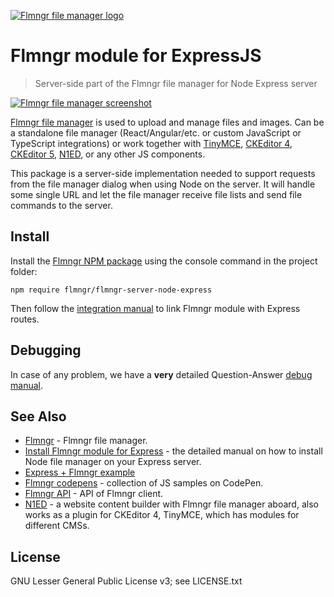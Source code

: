 [![Flmngr file manager logo](https://flmngr.com/img/favicons/favicon-64x64.png)](https://flmngr.com)

# Flmngr module for ExpressJS

> Server-side part of the Flmngr file manager for Node Express server

[![Flmngr file manager screenshot](https://flmngr.com/img/browsing.jpg)](https://flmngr.com)

[Flmngr file manager](https://flmngr.com) is used to upload and manage files and images. Can be a standalone file manager (React/Angular/etc. or custom JavaScript or TypeScript integrations) or work together with [TinyMCE](https://flmngr.com/doc/install-tinymce-plugin), [CKEditor&nbsp;4](https://flmngr.com/doc/install-ckeditor-plugin), [CKEditor&nbsp;5](https://flmngr.com/doc/install-ckeditor-5-plugin), [N1ED](https://n1ed.com), or any other JS components.

This package is a server-side implementation needed to support requests from the file manager dialog when using Node on the server. It will handle some single URL and let the file manager receive file lists and send file commands to the server.

## Install
Install the [Flmngr NPM package](https://npmjs.com/package/@flmngr/flmngr-server-node-express) using the console command in the project folder:

```
npm require flmngr/flmngr-server-node-express
```

Then follow the [integration manual](https://flmngr.com/doc/install-file-manager-server-node-express) to link Flmngr module with Express routes.

## Debugging

In case of any problem, we have a **very** detailed Question-Answer [debug manual](https://flmngr.com/doc/file-manager-debug).

## See Also

- [Flmngr](https://flmngr.com) - Flmngr file manager.
- [Install Flmngr module for Express](https://flmngr.com/doc/install-file-manager-server-node-express) - the detailed manual on how to install Node file manager on your Express server.
- [Express + Flmngr example](https://github.com/flmngr/flmngr-server-node-express-example-ts)
- [Flmngr codepens](https://codepen.io/flmngr/pens/public) - collection of JS samples on CodePen.
- [Flmngr API](https://flmngr.com/doc/api) - API of Flmngr client.
- [N1ED](https://n1ed.com) - a website content builder with Flmngr file manager aboard, also works as a plugin for CKEditor 4, TinyMCE, which has modules for different CMSs.  


## License

GNU Lesser General Public License v3; see LICENSE.txt